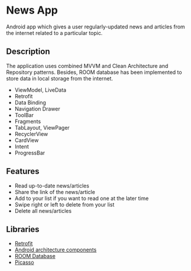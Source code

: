# News App
Android app which gives a user regularly-updated news and articles from the internet related to a particular topic.

## Description

The application uses combined MVVM and Clean Architecture and Repository patterns. Besides, ROOM database has been implemented to store data in local storage from the internet.
- ViewModel, LiveData
- Retrofit
- Data Binding
- Navigation Drawer
- ToolBar
- Fragments
- TabLayout, ViewPager
- RecyclerView
- CardView
- Intent
- ProgressBar

## Features
- Read up-to-date news/articles
- Share the link of the news/article
- Add to your list if you want to read one at the later time
- Swipe right or left to delete from your list
- Delete all news/articles

## Libraries
- [Retrofit](https://square.github.io/retrofit/)
- [Android architecture components](https://developer.android.com/topic/libraries/architecture/index.html)
- [ROOM Database](https://developer.android.com/training/data-storage/room)
- [Picasso](https://square.github.io/picasso/)



